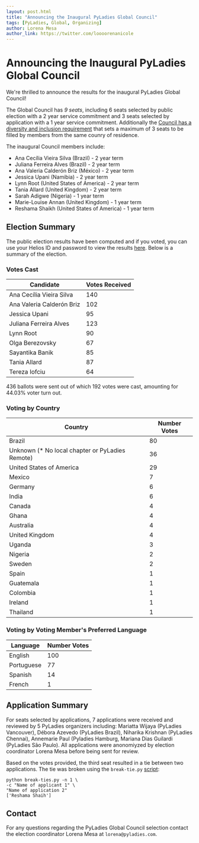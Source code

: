 ```yaml
---
layout: post.html
title: "Announcing the Inaugural PyLadies Global Council"
tags: [PyLadies, Global, Organizing]
author: Lorena Mesa
author_link: https://twitter.com/loooorenanicole
---
```


Announcing the Inaugural PyLadies Global Council
=====================

We're thrilled to announce the results for the inaugural PyLadies Global Council! 

The Global Council has *9 seats*, including 6 seats selected by public election with a 2 year service commitment and 3 seats selected by application with a 1 year service commitment. Additionally the [Council has a diversity and inclusion requirement](https://github.com/pyladies/global-organizing/blob/main/process/pyladies_global_council_election_proposals.md#diversity-and-inclusion-requirements) that sets a maximum of 3 seats to be filled by members from the same counry of residence.

The inaugural Council members include:

- Ana Cecília Vieira Silva (Brazil) - 2 year term
- Juliana Ferreira Alves (Brazil) - 2 year term
- Ana Valeria Calderón Briz (México) - 2 year term
- Jessica Upani (Namibia) - 2 year term
- Lynn Root (United States of America) - 2 year term
- Tania Allard (United Kingdom) - 2 year term
- Sarah Adigwe (Nigeria) - 1 year term
- Marie-Louise Annan (United Kingdom) - 1 year term
- Reshama Shaikh (United States of America) - 1 year term

## Election Summary

The public election results have been computed and if you voted, you can use your Helios ID and password to view the results [here](https://vote.heliosvoting.org/helios/elections/b0e806b2-f139-11ea-bed8-82f13715a04b/view). Below is a summary of the election.

### Votes Cast

| Candidate | Votes Received |
|---|---|
| Ana Cecília Vieira Silva | 140 | 
| Ana Valeria Calderón Briz | 102 | 
| Jessica Upani | 95 | 
| Juliana Ferreira Alves | 123 | 
| Lynn Root | 90 | 
| Olga Berezovsky | 67 | 
| Sayantika Banik | 85 | 
| Tania Allard | 87 | 
| Tereza Iofciu | 64 |  

436 ballots were sent out of which 192 votes were cast, amounting for 44.03% voter turn out.


### Voting by Country


| Country | Number Votes | 
|---|---|
| Brazil | 80 |
| Unknown (* No local chapter or PyLadies Remote) | 36 |
| United States of America | 29 |
| Mexico | 7 |
| Germany | 6 | 
| India | 6 | 
| Canada | 4 | 
| Ghana | 4 | 
| Australia | 4 |
| United Kingdom | 4 | 
| Uganda | 3 |
| Nigeria | 2 |
| Sweden | 2 | 
| Spain | 1 |
| Guatemala | 1 |
| Colombia | 1 |
| Ireland | 1 |
| Thailand | 1 |

### Voting by Voting Member's Preferred Language

| Language | Number Votes |
|---|---|
| English | 100 |
| Portuguese | 77 |
| Spanish | 14 |
| French | 1 |

## Application Summary

For seats selected by applications, 7 applications were received and reviewed by 5 PyLadies organizers including: Mariatta Wijaya (PyLadies Vancouver), Débora Azevedo (PyLadies Brazil), Niharika Krishnan (PyLadies Chennai), Annemarie Paul (Pyladies Hamburg, Mariana Dias Guilardi (PyLadies São Paulo). All applications were anonomiyzed by election coordinator Lorena Mesa before being sent for review. 

Based on the votes provided, the third seat resulted in a tie between two applications. The tie was broken using the `break-tie.py` [script](https://github.com/pyladies/pyladies-council-election/blob/main/break-ties.py):

```
python break-ties.py -n 1 \
-c "Name of applicant 1" \
"Name of application 2" 
['Reshama Shaih']
```	

## Contact

For any questions regarding the PyLadies Global Council selection contact the election coordinator Lorena Mesa at `lorena@pyladies.com`. 